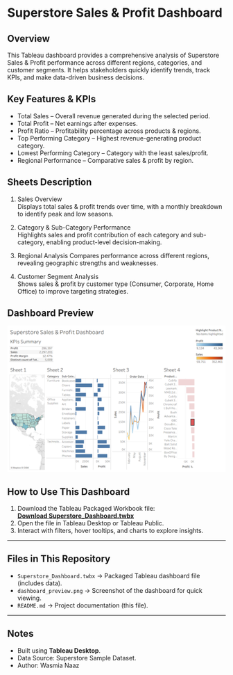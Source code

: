 # Superstore Sales & Profit Dashboard

## Overview
This Tableau dashboard provides a comprehensive analysis of Superstore Sales & Profit performance across different regions, categories, and customer segments. It helps stakeholders quickly identify trends, track KPIs, and make data-driven business decisions.

## Key Features & KPIs
- Total Sales – Overall revenue generated during the selected period.
- Total Profit – Net earnings after expenses.
- Profit Ratio – Profitability percentage across products & regions.
- Top Performing Category – Highest revenue-generating product category.
- Lowest Performing Category – Category with the least sales/profit.
- Regional Performance – Comparative sales & profit by region.


##  Sheets Description
1. Sales Overview  
   Displays total sales & profit trends over time, with a monthly breakdown to identify peak and low seasons.

2. Category & Sub-Category Performance  
   Highlights sales and profit contribution of each category and sub-category, enabling product-level decision-making.

3. Regional Analysis
   Compares performance across different regions, revealing geographic strengths and weaknesses.

4. Customer Segment Analysis  
   Shows sales & profit by customer type (Consumer, Corporate, Home Office) to improve targeting strategies.

## Dashboard Preview
![Dashboard 1](Dashboard%201.png)

## How to Use This Dashboard
1. Download the Tableau Packaged Workbook file:  
   **[Download Superstore_Dashboard.twbx](Superstore_Dashboard.twbx)**
2. Open the file in Tableau Desktop or Tableau Public.
3. Interact with filters, hover tooltips, and charts to explore insights.

---

##  Files in This Repository
- `Superstore_Dashboard.twbx` → Packaged Tableau dashboard file (includes data).
- `dashboard_preview.png` → Screenshot of the dashboard for quick viewing.
- `README.md` → Project documentation (this file).

---

##  Notes
- Built using **Tableau Desktop**.
- Data Source: Superstore Sample Dataset.
- Author: Wasmia Naaz


